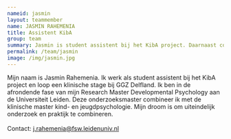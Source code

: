 ```yaml
---
nameid: jasmin
layout: teammember
name: JASMIN RAHEMENIA
title: Assistent KibA
group: team
summary: Jasmin is student assistent bij het KibA project. Daarnaast combineert ze de research master Developmental Psychology en de klinische master aan de Universiteit Leiden en loopt ze een klinische stage bij GGZ Delfland. 
permalink: /team/jasmin
image: /img/jasmin.jpg
---
```


Mijn naam is Jasmin Rahemenia. Ik werk als student assistent bij het KibA project en loop een klinische stage bij GGZ Delfland. Ik ben in de afrondende fase van mijn Research Master Developmental Psychology aan de Universiteit Leiden. Deze onderzoeksmaster combineer ik met de klinische master kind- en jeugdpsychologie. Mijn droom is om uiteindelijk onderzoek en praktijk te combineren.
<br>
<br>
Contact: j.rahemenia@fsw.leidenuniv.nl
